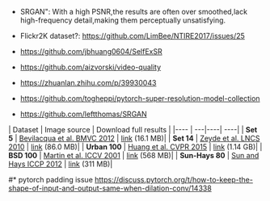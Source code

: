 
* SRGAN":
With a high PSNR,the results are often over smoothed,lack high-frequency detail,making them perceptually unsatisfying.

* Flickr2K dataset?:
https://github.com/LimBee/NTIRE2017/issues/25

* https://github.com/jbhuang0604/SelfExSR

* https://github.com/aizvorski/video-quality

* https://zhuanlan.zhihu.com/p/39930043

* https://github.com/togheppi/pytorch-super-resolution-model-collection

* https://github.com/leftthomas/SRGAN

| Dataset | Image source | Download full results |
|---- | ---|----| ----|
| **Set 5** |  [Bevilacqua et al. BMVC 2012](http://people.rennes.inria.fr/Aline.Roumy/results/SR_BMVC12.html)  | [link](https://uofi.box.com/shared/static/kfahv87nfe8ax910l85dksyl2q212voc.zip) (16.1 MB)|
| **Set 14** |  [Zeyde et al. LNCS 2010](https://sites.google.com/site/romanzeyde/research-interests)  | [link](https://uofi.box.com/shared/static/igsnfieh4lz68l926l8xbklwsnnk8we9.zip) (86.0 MB)|
| **Urban 100** | [Huang et al. CVPR 2015](https://sites.google.com/site/jbhuang0604/publications/struct_sr)  | [link](https://uofi.box.com/shared/static/65upg43jjd0a4cwsiqgl6o6ixube6klm.zip) (1.14 GB)|
| **BSD 100** | [Martin et al. ICCV 2001](https://www.eecs.berkeley.edu/Research/Projects/CS/vision/bsds/) | [link](https://uofi.box.com/shared/static/qgctsplb8txrksm9to9x01zfa4m61ngq.zip) (568 MB)|
| **Sun-Hays 80** | [Sun and Hays ICCP 2012](http://cs.brown.edu/~lbsun/SRproj2012/SR_iccp2012.html) | [link](https://uofi.box.com/shared/static/rirohj4773jl7ef752r330rtqw23djt8.zip) (311 MB)|


#* pytorch padding issue
https://discuss.pytorch.org/t/how-to-keep-the-shape-of-input-and-output-same-when-dilation-conv/14338


